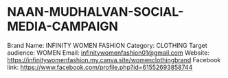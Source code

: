 # NAAN-MUDHALVAN-SOCIAL-MEDIA-CAMPAIGN
Brand Name: INFINITY WOMEN FASHION
Category: CLOTHING
Target audience: WOMEN
Email: infinitywomenfashion01@gmail.com
Website: https://infinitywomenfashion.my.canva.site/womenclothingbrand
Facebook link: https://www.facebook.com/profile.php?id=61552693858744
